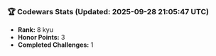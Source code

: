 ### 🏆 Codewars Stats (Updated: 2025-09-28 21:05:47 UTC)

- **Rank:** 8 kyu
- **Honor Points:** 3
- **Completed Challenges:** 1
